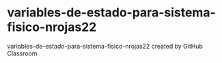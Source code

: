 # variables-de-estado-para-sistema-fisico-nrojas22
variables-de-estado-para-sistema-fisico-nrojas22 created by GitHub Classroom
